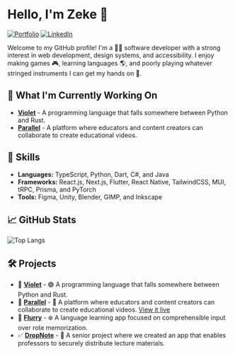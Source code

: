 # Hello, I'm Zeke 👋

[![Portfolio](https://img.shields.io/badge/Portfolio-zyrrus.dev-E9755B)](https://zyrrus.dev/)
[![LinkedIn](https://img.shields.io/badge/LinkedIn-@Zyrrus-blue)](https://www.linkedin.com/in/zyrrus/)

Welcome to my GitHub profile! I'm a 👨‍💻 software developer with a strong interest in web development, design systems, and accessibility. I enjoy making games 🎮, learning languages 🌎, and poorly playing whatever stringed instruments I can get my hands on 🎻.

## 🌱 What I'm Currently Working On

- [**Violet**](https://github.com/zyrrus/violet) - A programming language that falls somewhere between Python and Rust.
- [**Parallel**](https://parallel.zyrrus.dev) - A platform where educators and content creators can collaborate to create educational videos.

## 💼 Skills

- **Languages:** TypeScript, Python, Dart, C#, and Java
- **Frameworks:** React.js, Next.js, Flutter, React Native, TailwindCSS, MUI, tRPC, Prisma, and PyTorch
- **Tools:** Figma, Unity, Blender, GIMP, and Inkscape


## 📈 GitHub Stats

![Top Langs](https://github-readme-stats.vercel.app/api/top-langs/?username=zyrrus&layout=donut-vertical&theme=apprentice&hide_border=true&hide=hlsl,shaderlab,cmake,c%2B%2B&exclude_repo=tizen-clock,crustacean-crucible)

## 🛠️ Projects

- 🚧 [**Violet**](https://github.com/zyrrus/violet) - 🟣 A programming language that falls somewhere between Python and Rust.
- 🚧 [**Parallel**](https://github.com/zyrrus/parallel) - 🟰 A platform where educators and content creators can collaborate to create educational videos. [View it live](https://parallel.zyrrus.dev)
- 🚧 [**Flurry**](https://github.com/learnflurry) - ❄️ A language learning app focused on comprehensible input over rote memorization.
- ✅ [**DropNote**](https://github.com/zyrrus/dropnote) - 📓 A senior project where we created an app that enables professors to securely distribute lecture materials.
